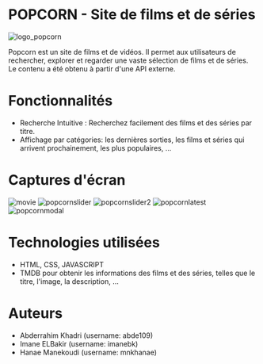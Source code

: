 # POPCORN - Site de films et de séries
![logo_popcorn](https://github.com/mnkhanae/POPCORN/assets/126266227/39dff182-f072-46e3-a405-afecc26867a9)

Popcorn est un site de films et de vidéos. Il permet aux utilisateurs de rechercher, explorer et regarder une vaste sélection de films et de séries. Le contenu a été obtenu à partir d'une API externe.

# Fonctionnalités
- Recherche Intuitive : Recherchez facilement des films et des séries par titre.
- Affichage par catégories: les dernières sorties, les films et séries qui arrivent prochainement, les plus populaires, ...

# Captures d'écran
![movie](https://github.com/mnkhanae/POPCORN/assets/126266227/d2dcb0be-89a5-4028-a3e3-4b9d006b02be)  ![popcornslider](https://github.com/mnkhanae/POPCORN/assets/126266227/f277dc0b-48ab-47df-9321-3baf7cef2049)
![popcornslider2](https://github.com/mnkhanae/POPCORN/assets/126266227/a228d0cb-8de8-41af-b5ab-5f6fa20d1ce2)
![popcornlatest](https://github.com/mnkhanae/POPCORN/assets/126266227/4d2d4eb1-1cf0-4ec4-94be-9b0b6913d8e9)
![popcornmodal](https://github.com/mnkhanae/POPCORN/assets/126266227/d9763769-2117-4e4b-ba67-250c6fe7d790)

# Technologies utilisées
- HTML, CSS, JAVASCRIPT
- TMDB pour obtenir les informations des films et des séries, telles que le titre, l'image, la description, ...

# Auteurs
- Abderrahim Khadri (username: abde109)
- Imane ELBakir (username: imanebk)
- Hanae Manekoudi (username: mnkhanae)
